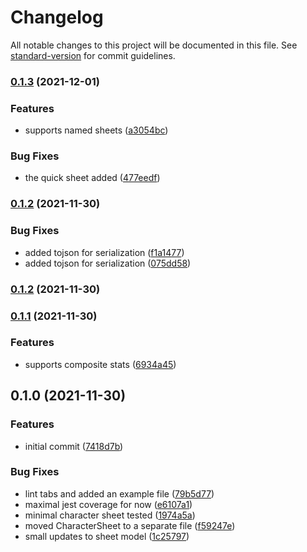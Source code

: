 # Changelog

All notable changes to this project will be documented in this file. See [standard-version](https://github.com/conventional-changelog/standard-version) for commit guidelines.

### [0.1.3](https://github.com/villetakanen/charna/compare/v0.1.2...v0.1.3) (2021-12-01)


### Features

* supports named sheets ([a3054bc](https://github.com/villetakanen/charna/commit/a3054bc10f82f2722cf15834b07cea3532956404))


### Bug Fixes

* the quick sheet added ([477eedf](https://github.com/villetakanen/charna/commit/477eedfcc443df0f81abe0a593153acf5e41d066))

### [0.1.2](https://github.com/villetakanen/charna/compare/v0.1.1...v0.1.2) (2021-11-30)


### Bug Fixes

* added tojson for serialization ([f1a1477](https://github.com/villetakanen/charna/commit/f1a14779688535afda4ff46625b95f1a032c09bb))
* added tojson for serialization ([075dd58](https://github.com/villetakanen/charna/commit/075dd581d15786f9dba51d84675e21b600e6bb6e))

### [0.1.2](https://github.com/villetakanen/charna/compare/v0.1.1...v0.1.2) (2021-11-30)

### [0.1.1](https://github.com/villetakanen/charna/compare/v0.1.0...v0.1.1) (2021-11-30)


### Features

* supports composite stats ([6934a45](https://github.com/villetakanen/charna/commit/6934a45c4ffc40716d391f228f48fa9f8b4dd5ab))

## 0.1.0 (2021-11-30)


### Features

* initial commit ([7418d7b](https://github.com/villetakanen/charna/commit/7418d7ba0549b4e197ed8280ec0ff1d1322f1a61))


### Bug Fixes

* lint tabs and added an example file ([79b5d77](https://github.com/villetakanen/charna/commit/79b5d779fdef1e1ba10e27103113c55b2fa198c6))
* maximal jest coverage for now ([e6107a1](https://github.com/villetakanen/charna/commit/e6107a1a7100b1eab8259f052136941124dd4c61))
* minimal character sheet tested ([1974a5a](https://github.com/villetakanen/charna/commit/1974a5a4194f25ba1879a19e5712023cde0a8def))
* moved CharacterSheet to a separate file ([f59247e](https://github.com/villetakanen/charna/commit/f59247e1a0f6729be8546e7f4f08f1d2b4eb4896))
* small updates to sheet model ([1c25797](https://github.com/villetakanen/charna/commit/1c25797d915e15ebb8560ee4e798235dbec2eadb))
